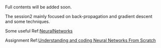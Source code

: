 Full contents will be added soon.

The session2 mainly focused on back-propagation and gradient descent and some techniques.

Some useful Ref:[NeuralNetworks](https://www.youtube.com/playlist?list=PLZHQObOWTQDNU6R1_67000Dx_ZCJB-3pi)

Assignment Ref:[Understanding and coding Neural Networks From Scratch ](https://www.analyticsvidhya.com/blog/2017/05/neural-network-from-scratch-in-python-and-r/)




